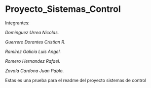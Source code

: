 # Proyecto_Sistemas_Control

Integrantes:

_Domínguez Urrea Nicolas._

_Guerrero Dorantes Cristian R._

_Ramírez Galicia Luis Angel._

_Romero Hernandez Rafael._

_Zavala Cardona Juan Pablo._

Estas es una prueba para el readme del proyecto sistemas de control
